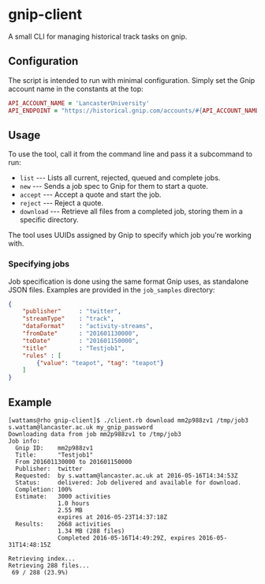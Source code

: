 # gnip-client
A small CLI for managing historical track tasks on gnip.

## Configuration
The script is intended to run with minimal configuration.  Simply set the Gnip account name in the constants at the top:

````ruby
API_ACCOUNT_NAME = 'LancasterUniversity'
API_ENDPOINT = "https://historical.gnip.com/accounts/#{API_ACCOUNT_NAME}/"
````

## Usage
To use the tool, call it from the command line and pass it a subcommand to run:

 * `list` --- Lists all current, rejected, queued and complete jobs.
 * `new` --- Sends a job spec to Gnip for them to start a quote.
 * `accept` --- Accept a quote and start the job.
 * `reject` --- Reject a quote.
 * `download` --- Retrieve all files from a completed job, storing them in a specific directory.

The tool uses UUIDs assigned by Gnip to specify which job you're working with.

### Specifying jobs
Job specification is done using the same format Gnip uses, as standalone JSON files.  Examples are provided in the `job_samples` directory:

````json
{
    "publisher"     : "twitter",
    "streamType"    : "track",
    "dataFormat"    : "activity-streams",
    "fromDate"      : "201601130000",
    "toDate"        : "201601150000",
    "title"         : "Testjob1",
    "rules" : [
        {"value": "teapot", "tag": "teapot"} 
    ]
}
````


## Example

````
[wattams@rho gnip-client]$ ./client.rb download mm2p988zv1 /tmp/job3 s.wattam@lancaster.ac.uk my_gnip_password
Downloading data from job mm2p988zv1 to /tmp/job3
Job info:
  Gnip ID:    mm2p988zv1
  Title:      "Testjob1"
  From 201601130000 to 201601150000
  Publisher:  twitter
  Requested:  by s.wattam@lancaster.ac.uk at 2016-05-16T14:34:53Z
  Status:     delivered: Job delivered and available for download.
  Completion: 100%
  Estimate:   3000 activities
              1.0 hours
              2.55 MB
              expires at 2016-05-23T14:37:18Z
  Results:    2668 activities
              1.34 MB (288 files)
              Completed 2016-05-16T14:49:29Z, expires 2016-05-31T14:48:15Z

Retrieving index...
Retrieving 288 files...
 69 / 288 (23.9%)
````
